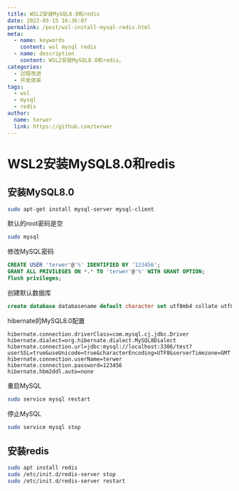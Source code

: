 ```yaml
---
title: WSL2安装MySQL8.0和redis
date: 2022-05-15 16:36:07
permalink: /post/wsl-install-mysql-redis.html
meta:
  - name: keywords
    content: wsl mysql redis
  - name: description
    content: WSL2安装MySQL8.0和redis。
categories:
  - 过程改进
  - 开发效率
tags:
  - wsl
  - mysql
  - redis
author: 
  name: terwer
  link: https://github.com/terwer
---
```


# WSL2安装MySQL8.0和redis

## 安装MySQL8.0

```bash
sudo apt-get install mysql-server mysql-client
```

默认的root密码是空

```bash
sudo mysql
```

修改MySQL密码

```sql
CREATE USER 'terwer'@'%' IDENTIFIED BY '123456';
GRANT ALL PRIVILEGES ON *.* TO 'terwer'@'%' WITH GRANT OPTION;
flush privileges; 
```

创建默认数据库

```sql
create database databasename default character set utf8mb4 collate utf8mb4_general_ci; 
```

hibernate的MySQL8.0配置

```properties
hibernate.connection.driverClass=com.mysql.cj.jdbc.Driver
hibernate.dialect=org.hibernate.dialect.MySQL8Dialect
hibernate.connection.url=jdbc:mysql://localhost:3306/test?userSSL=true&useUnicode=true&characterEncoding=UTF8&serverTimezone=GMT
hibernate.connection.userName=terwer
hibernate.connection.password=123456
hibernate.hbm2ddl.auto=none
```

重启MySQL

```bash
sudo service mysql restart
```

停止MySQL

```bash
sudo service mysql stop
```

## 安装redis

```bash
sudo apt install redis
sudo /etc/init.d/redis-server stop
sudo /etc/init.d/redis-server restart
```

